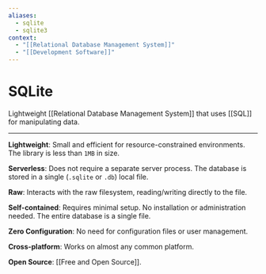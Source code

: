 ```yaml
---
aliases:
  - sqlite
  - sqlite3
context:
  - "[[Relational Database Management System]]"
  - "[[Development Software]]"
---
```


# SQLite

Lightweight [[Relational Database Management System]] that uses [[SQL]] for manipulating data.

---

**Lightweight**: Small and efficient for resource-constrained environments. The library is less than `1MB` in size.

**Serverless**: Does not require a separate server process. The database is stored in a single (`.sqlite` or `.db`) local file.

**Raw**: Interacts with the raw filesystem, reading/writing directly to the file.

**Self-contained**: Requires minimal setup. No installation or administration needed. The entire database is a single file.

**Zero Configuration**: No need for configuration files or user management.

**Cross-platform**: Works on almost any common platform.

**Open Source**: [[Free and Open Source]].
